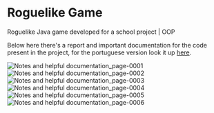 # Roguelike Game
 Roguelike Java game developed for a school project | OOP

 Below here there's a report and important documentation for the code present in the project, for the portuguese version look it up [here](Rogue/Relatório_POO_LeonardoAndrade99377.pdf).

![Notes and helpful documentation_page-0001](https://github.com/AndradeCoder/Roguelike-Game/assets/94943267/c71ba486-70d4-4c15-8d40-eed273547ca7)
![Notes and helpful documentation_page-0002](https://github.com/AndradeCoder/Roguelike-Game/assets/94943267/c9df14ff-e95e-47f4-bab4-540672c42d9c)
![Notes and helpful documentation_page-0003](https://github.com/AndradeCoder/Roguelike-Game/assets/94943267/89642d80-7c73-4253-8c61-5c13ff90f9e1)
![Notes and helpful documentation_page-0004](https://github.com/AndradeCoder/Roguelike-Game/assets/94943267/a713e2c0-582e-4204-a742-20554d03b7fb)
![Notes and helpful documentation_page-0005](https://github.com/AndradeCoder/Roguelike-Game/assets/94943267/7643946e-d6aa-47e8-a6fa-41ee72fe1e4e)
![Notes and helpful documentation_page-0006](https://github.com/AndradeCoder/Roguelike-Game/assets/94943267/b07b8ada-cd9a-4f88-a893-b7eb86288a9c)
